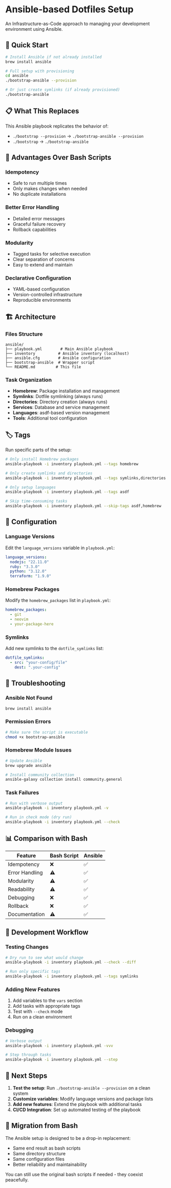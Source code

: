 # Ansible-based Dotfiles Setup

An Infrastructure-as-Code approach to managing your development environment using Ansible.

## 🚀 Quick Start

```bash
# Install Ansible if not already installed
brew install ansible

# Full setup with provisioning
cd ansible
./bootstrap-ansible --provision

# Or just create symlinks (if already provisioned)
./bootstrap-ansible
```

## 📋 What This Replaces

This Ansible playbook replicates the behavior of:
- `./bootstrap --provision` → `./bootstrap-ansible --provision`
- `./bootstrap` → `./bootstrap-ansible`

## 🎯 Advantages Over Bash Scripts

### **Idempotency**
- Safe to run multiple times
- Only makes changes when needed
- No duplicate installations

### **Better Error Handling**
- Detailed error messages
- Graceful failure recovery
- Rollback capabilities

### **Modularity**
- Tagged tasks for selective execution
- Clear separation of concerns
- Easy to extend and maintain

### **Declarative Configuration**
- YAML-based configuration
- Version-controlled infrastructure
- Reproducible environments

## 🏗 Architecture

### **Files Structure**
```
ansible/
├── playbook.yml        # Main Ansible playbook
├── inventory          # Ansible inventory (localhost)
├── ansible.cfg        # Ansible configuration
├── bootstrap-ansible  # Wrapper script
└── README.md         # This file
```

### **Task Organization**
- **Homebrew**: Package installation and management
- **Symlinks**: Dotfile symlinking (always runs)
- **Directories**: Directory creation (always runs)
- **Services**: Database and service management
- **Languages**: asdf-based version management
- **Tools**: Additional tool configuration

## 🏷 Tags

Run specific parts of the setup:

```bash
# Only install Homebrew packages
ansible-playbook -i inventory playbook.yml --tags homebrew

# Only create symlinks and directories
ansible-playbook -i inventory playbook.yml --tags symlinks,directories

# Only setup languages
ansible-playbook -i inventory playbook.yml --tags asdf

# Skip time-consuming tasks
ansible-playbook -i inventory playbook.yml --skip-tags asdf,homebrew
```

## 🔧 Configuration

### **Language Versions**
Edit the `language_versions` variable in `playbook.yml`:
```yaml
language_versions:
  nodejs: "22.11.0"
  ruby: "3.3.0"
  python: "3.12.0"
  terraform: "1.9.0"
```

### **Homebrew Packages**
Modify the `homebrew_packages` list in `playbook.yml`:
```yaml
homebrew_packages:
  - git
  - neovim
  - your-package-here
```

### **Symlinks**
Add new symlinks to the `dotfile_symlinks` list:
```yaml
dotfile_symlinks:
  - src: "your-config/file"
    dest: ".your-config"
```

## 🚨 Troubleshooting

### **Ansible Not Found**
```bash
brew install ansible
```

### **Permission Errors**
```bash
# Make sure the script is executable
chmod +x bootstrap-ansible
```

### **Homebrew Module Issues**
```bash
# Update Ansible
brew upgrade ansible

# Install community collection
ansible-galaxy collection install community.general
```

### **Task Failures**
```bash
# Run with verbose output
ansible-playbook -i inventory playbook.yml -v

# Run in check mode (dry run)
ansible-playbook -i inventory playbook.yml --check
```

## 📊 Comparison with Bash

| Feature | Bash Script | Ansible |
|---------|-------------|---------|
| Idempotency | ❌ | ✅ |
| Error Handling | ⚠️ | ✅ |
| Modularity | ⚠️ | ✅ |
| Readability | ⚠️ | ✅ |
| Debugging | ❌ | ✅ |
| Rollback | ❌ | ✅ |
| Documentation | ⚠️ | ✅ |

## 🔄 Development Workflow

### **Testing Changes**
```bash
# Dry run to see what would change
ansible-playbook -i inventory playbook.yml --check --diff

# Run only specific tags
ansible-playbook -i inventory playbook.yml --tags symlinks
```

### **Adding New Features**
1. Add variables to the `vars` section
2. Add tasks with appropriate tags
3. Test with `--check` mode
4. Run on a clean environment

### **Debugging**
```bash
# Verbose output
ansible-playbook -i inventory playbook.yml -vvv

# Step through tasks
ansible-playbook -i inventory playbook.yml --step
```

## 🎯 Next Steps

1. **Test the setup**: Run `./bootstrap-ansible --provision` on a clean system
2. **Customize variables**: Modify language versions and package lists
3. **Add new features**: Extend the playbook with additional tasks
4. **CI/CD Integration**: Set up automated testing of the playbook

## 📝 Migration from Bash

The Ansible setup is designed to be a drop-in replacement:
- Same end result as bash scripts
- Same directory structure
- Same configuration files
- Better reliability and maintainability

You can still use the original bash scripts if needed - they coexist peacefully.